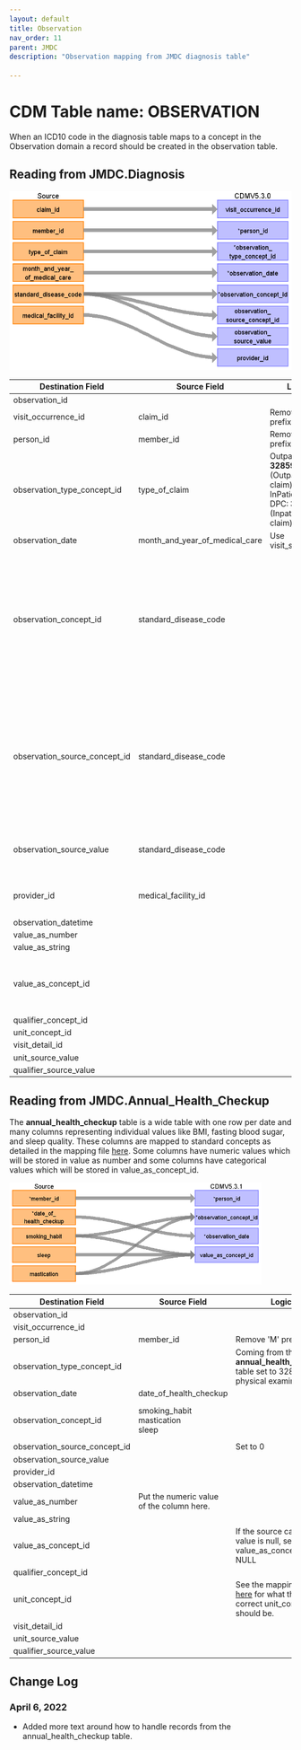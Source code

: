 ```yaml
---
layout: default
title: Observation
nav_order: 11
parent: JMDC
description: "Observation mapping from JMDC diagnosis table"

---
```


# CDM Table name: OBSERVATION

When an ICD10 code in the diagnosis table maps to a concept in the Observation domain a record should be created in the observation table.

## Reading from JMDC.Diagnosis

![](images/obs_diag.png)

|     Destination Field    |     Source   Field    |     Logic    |     Comment    |
|-|-|-|-|
|     observation_id    |          |          |          |
|     visit_occurrence_id    |     claim_id    |     Remove ‘C’ prefix    |          |
|     person_id    |     member_id    |     Remove 'M' prefix    |          |
|     observation_type_concept_id    |     type_of_claim    |     Outpatient: **32859** (Outpatient claim)    InPatient or DPC: **32853** (Inpatient claim)     |          |
|     observation_date    |     month_and_year_of_medical_care    |     Use visit_start_date    |          |
|     observation_concept_id    |     standard_disease_code    |          |     Lookup icd10_level4_code in diagnosis_master table, and   use vocab to map to standard concept. Remove '-' prior to mapping (e.g.   'I50-' should map to 'I50'), and ignore period (e.g. 'I500' should map to   'I50.0')    |
|     observation_source_concept_id    |     standard_disease_code    |          |     Lookup icd10_level4_code in diagnosis_master table, and   use vocab to map to source concept. Remove '-' prior to mapping (e.g. 'I50-'   should map to 'I50'), and ignore period (e.g. 'I500' should map to 'I50.0')    |
|     observation_source_value    |     standard_disease_code    |          |     Lookup icd10_level4_code in diagnosis_master table    |
|     provider_id    |     medical_facility_id    |          |     Use dummy provider corresponding to the institute    |
|     observation_datetime    |          |          |          |
|     value_as_number    |          |          |          |
|     value_as_string    |          |          |          |
|     value_as_concept_id    |          |          |     From diagnoses:value from “Maps to value” relationship or   else 4181412 (present)    |
|     qualifier_concept_id    |          |          |          |
|     unit_concept_id    |          |          |          |
|     visit_detail_id    |          |          |          |
|     unit_source_value    |          |          |          |
|     qualifier_source_value    |          |          |          |


## Reading from JMDC.Annual_Health_Checkup

The **annual_health_checkup** table is a wide table with one row per date and many columns representing individual values like BMI, fasting blood sugar, and sleep quality. These columns are mapped to standard concepts as detailed in the mapping file [here](https://github.com/OHDSI/ETL-LambdaBuilder/blob/master/docs/JMDC/Vocab%20Updates/Annual_Health_Checkup_Mapping.xlsx). Some columns have numeric values which will be stored in value as number and some columns have categorical values which will be stored in value_as_concept_id. 

![](images/obs_annual_health.png)

|     Destination Field    |     Source   Field    |     Logic    |     Comment    |
|-|-|-|-|
|     observation_id    |          |          |          |
|     visit_occurrence_id    |          |          |          |
|     person_id    |     member_id    |     Remove 'M' prefix    |          |
|     observation_type_concept_id    |          |          Coming from the **annual_health_checkup** table set to 32836 (EHR physical examination)         |
|     observation_date    |     date_of_health_checkup    |          |          |
|     observation_concept_id    |    smoking_habit<br>mastication<br>sleep      |          |  See the mapping file [here]([Vocab Updates/Annual_Health_Checkup_Mapping.xlsx](https://github.com/OHDSI/ETL-LambdaBuilder/blob/master/docs/JMDC/Vocab%20Updates/Annual_Health_Checkup_Mapping.xlsx)) for how to map these columns to standard concepts        |
|     observation_source_concept_id    |          |       Set to 0     |
|     observation_source_value    |          |          |          |
|     provider_id    |          |          |          |
|     observation_datetime    |          |          |          |
|     value_as_number    |   Put the numeric value of the column here.        |          |          |
|     value_as_string    |          |          |          |
|     value_as_concept_id    |        | If the source categorical value is null, set  value_as_concept_id  to NULL  | See the mapping file [here](https://github.com/OHDSI/ETL-LambdaBuilder/blob/master/docs/JMDC/Vocab%20Updates/Annual_Health_Checkup_Mapping.xlsx) for how to map the categorical values to concept ids.        |
|     qualifier_concept_id    |          |          |          |
|     unit_concept_id    |          |   See the mapping file [here](https://github.com/OHDSI/ETL-LambdaBuilder/blob/master/docs/JMDC/Vocab%20Updates/Annual_Health_Checkup_Mapping.xlsx) for what the correct unit_concept_id should be.   |          |
|     visit_detail_id    |          |          |          |
|     unit_source_value    |          |          |          |
|     qualifier_source_value    |          |          |          |

## Change Log

### April 6, 2022
- Added more text around how to handle records from the annual_health_checkup table.